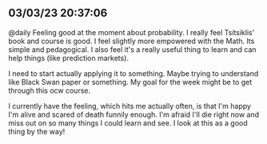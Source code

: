 ## 03/03/23 20:37:06

@daily
Feeling good at the moment about probability. I really feel Tsitsiklis' book and course is good. I feel slightly more
empowered with the Math. Its simple and pedagogical.
I also feel it's a really useful thing to learn and can help things (like prediction markets).


I need to start actually applying it to something. Maybe trying to understand like Black Swan paper or something.
My goal for the week might be to get through this ocw course.

I currently have the feeling, which hits me actually often, is that I'm happy I'm alive and scared of death funnily
enough. I'm afraid I'll die right now and miss out on so many things I could learn and see. I look at this as a good
thing by the way!
